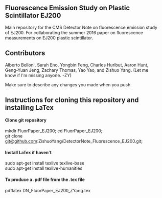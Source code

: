 ## Fluorescence Emission Study on Plastic Scintillator EJ200

Main repository for the CMS Detector Note on fluorescence emission study of EJ200.
For collaborating the summer 2016 paper on fluorescence measurements on EJ200 plastic scintillator.

## Contributors

Alberto Belloni, Sarah Eno, Yongbin Feng, Charles Hurlbut, Aaron Hunt, Geng-Yuan Jeng, Zachary Thomas, Yao Yao, and Zishuo Yang. (Let me know if I'm missing anyone. -ZY)

Make sure to describe any changes you made when you push.

## Instructions for cloning this repository and installing LaTex 
#### Clone git repository
mkdir FluorPaper_EJ200; cd FluorPaper_EJ200;</br>
git clone git@github.com:ZishuoYang/DetectorNote_Fluorescence_EJ200.git; </br>
#### Install LaTex if haven't
sudo apt-get install texlive texlive-base</br>
sudo apt-get install texlive-humanities</br>
#### To produce a .pdf file from the .tex file
pdflatex DN_FluorPaper_EJ200_ZYang.tex</br>

